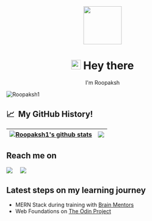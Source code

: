 <div align= "center"><img src="https://media.giphy.com/media/gjrYDwbjnK8x36xZIO/giphy.gif" width= "100"></div>

<div align= "center">
  <h1><img src="https://media.giphy.com/media/hvRJCLFzcasrR4ia7z/giphy.gif" width="25px"> Hey there</h1>
  <p>I'm Roopaksh</p>
  <p align="left"> <img src="https://komarev.com/ghpvc/?username=Roopaksh1" alt="Roopaksh1" /> </p>
</div>

## 📈 &nbsp;My GitHub History!

| <a href="https://github.com/Roopaksh1/github-readme-stats"><img align="center" src="https://github-readme-stats.vercel.app/api?username=Roopaksh1&show_icons=true&include_all_commits=true&theme=buefy&hide_border=true" alt="Roopaksh1's github stats" /></a> | <a href="https://github.com/Roopaksh1/github-readme-stats"><img align="center" src="https://github-readme-stats.vercel.app/api/top-langs/?username=Roopaksh1&layout=compact&theme=buefy&hide_border=true" /></a> |
| ------------- | ------------- |

## Reach me on
<p align="left">
  <a target="_blank"href="https://www.linkedin.com/in/roopaksh/"><img src="https://img.shields.io/badge/linkedin-%230077B5.svg?&style=for-the-badge&logo=linkedin&logoColor=white" /></a>&nbsp;&nbsp;&nbsp;&nbsp;
  <a href="mailto:saraswatroopaksh@gmail.com?subject=Hello%20Roopaksh,%20From%20Github"><img src="https://img.shields.io/badge/gmail-%23D14836.svg?&style=for-the-badge&logo=gmail&logoColor=white" /></a>&nbsp;&nbsp;&nbsp;&nbsp;
</p>

## Latest steps on my learning journey

- MERN Stack during training with [Brain Mentors](https://brain-mentors.com/)
- Web Foundations on [The Odin Project](https://theodinprojects.com/)

